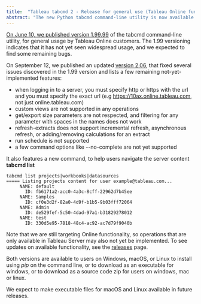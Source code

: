 ```yaml
---
title:  "Tableau tabcmd 2 - Release for general use (Tableau Online functionality)"
abstract: "The new Python tabcmd command-line utility is now available for Tableau Online users"
---
```


[On June 10, we published version 1.99.99](https://github.com/tableau/tabcmd/releases/tag/v1.99.99) of the tabcmd command-line utility, for general usage by Tableau Online customers. The 1.99 versioning indicates that it has not yet seen widespread usage, and we expected to find some remaining bugs. 

On September 12, we published an updated [version 2.06](https://github.com/tableau/tabcmd/releases/tag/v2.0.6), that fixed several issues discovered in the 1.99 version and lists a few remaining not-yet-implemented features:
* when logging in to a server, you must specify http or https with the url and you must specify the exact url (e.g https://10ax.online.tableau.com, not just online.tableau.com)
* custom views are not supported in any operations
* get/export size parameters are not respected, and filtering for any parameter with spaces in the names does not work
* refresh-extracts does not support incremental refresh, asynchronous refresh, or adding/removing calculations for an extract
* run schedule is not supported
* a few command options like --no-complete are not yet supported

It also features a new command, to help users navigate the server content
**tabcmd list**
```
tabcmd list projects|workbooks|datasources
===== Listing projects content for user example@tableau.com...
     NAME: default
       ID: fb6171a2-acc0-4a3c-8cff-22962d7b45ee
     NAME: Samples
       ID: cf0e3d2f-82a0-4d9f-b1b5-9b03fff72064
     NAME: Admin
       ID: de529fef-5c50-4dad-97a1-b31829278012
     NAME: test
       ID: 330d5e95-7818-48c4-ac92-ac7d79f9040b
```
Note that we are still targeting Online functionality, so operations that are only available in Tableau Server may also not yet be implemented. To see updates on available functionality, see the [releases](https://github.com/tableau/tabcmd/releases) page.

Both versions are available to users on Windows, macOS, or Linux to install using *pip* on the command line, or to download as an executable for windows, or to download as a source code zip for users on windows, mac or linux. 

We expect to make executable files for macOS and Linux available in future releases. 
